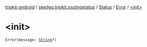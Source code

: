 [tripkit-android](../../../index.md) / [skedgo.tripkit.routingstatus](../../index.md) / [Status](../index.md) / [Error](index.md) / [&lt;init&gt;](./-init-.md)

# &lt;init&gt;

`Error(message: `[`String`](https://kotlinlang.org/api/latest/jvm/stdlib/kotlin/-string/index.html)`?)`